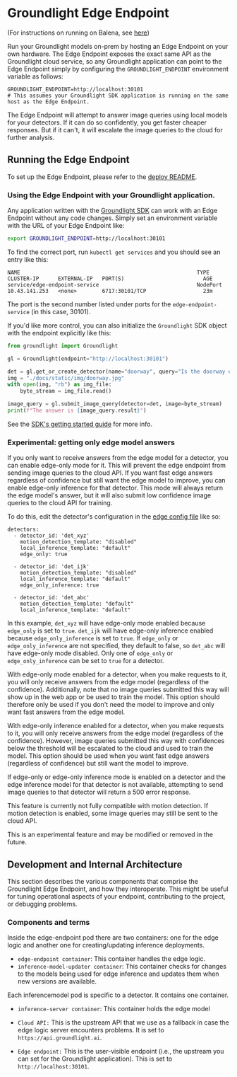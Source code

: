 # Groundlight Edge Endpoint

(For instructions on running on Balena, see [here](./deploy/balena-k3s/README.md))

Run your Groundlight models on-prem by hosting an Edge Endpoint on your own hardware.  The Edge Endpoint exposes the exact same API as the Groundlight cloud service, so any Groundlight application can point to the Edge Endpoint simply by configuring the `GROUNDLIGHT_ENDPOINT` environment variable as follows:

```
GROUNDLIGHT_ENDPOINT=http://localhost:30101
# This assumes your Groundlight SDK application is running on the same host as the Edge Endpoint.
```

The Edge Endpoint will attempt to answer image queries using local models for your detectors.  If it can do so confidently, you get faster cheaper responses.  But if it can't, it will escalate the image queries to the cloud for further analysis.

## Running the Edge Endpoint

To set up the Edge Endpoint, please refer to the [deploy README](deploy/README.md). 

### Using the Edge Endpoint with your Groundlight application.

Any application written with the [Groundlight SDK](https://pypi.org/project/groundlight/) can work with an Edge Endpoint without any code changes.  Simply set an environment variable with the URL of your Edge Endpoint like:

```bash
export GROUNDLIGHT_ENDPOINT=http://localhost:30101
```

To find the correct port, run `kubectl get services` and you should see an entry like this:
```
NAME                                                        TYPE       CLUSTER-IP      EXTERNAL-IP   PORT(S)                         AGE
service/edge-endpoint-service                               NodePort   10.43.141.253   <none>        6717:30101/TCP                  23m
```

The port is the second number listed under ports for the `edge-endpoint-service` (in this case, 30101).

If you'd like more control, you can also initialize the `Groundlight` SDK object with the endpoint explicitly like this:

```python
from groundlight import Groundlight

gl = Groundlight(endpoint="http://localhost:30101")

det = gl.get_or_create_detector(name="doorway", query="Is the doorway open?")
img = "./docs/static/img/doorway.jpg"  
with open(img, "rb") as img_file:
    byte_stream = img_file.read()

image_query = gl.submit_image_query(detector=det, image=byte_stream)
print(f"The answer is {image_query.result}")
```

See the [SDK's getting started guide](https://code.groundlight.ai/python-sdk/docs/getting-started) for more info.

### Experimental: getting only edge model answers
If you only want to receive answers from the edge model for a detector, you can enable edge-only mode for it. This will prevent the edge endpoint from sending image queries to the cloud API. If you want fast edge answers regardless of confidence but still want the edge model to improve, you can enable edge-only inference for that detector. This mode will always return the edge model's answer, but it will also submit low confidence image queries to the cloud API for training.

To do this, edit the detector's configuration in the [edge config file](./configs/edge-config.yaml) like so:
```
detectors:
  - detector_id: 'det_xyz'
    motion_detection_template: "disabled"
    local_inference_template: "default"
    edge_only: true

  - detector_id: 'det_ijk'
    motion_detection_template: "disabled"
    local_inference_template: "default"
    edge_only_inference: true

  - detector_id: 'det_abc'
    motion_detection_template: "default"
    local_inference_template: "default"
```
In this example, `det_xyz` will have edge-only mode enabled because `edge_only` is set to `true`. `det_ijk` will have edge-only inference enabled because `edge_only_inference` is set to `true`. If `edge_only` or `edge_only_inference` are not specified, they default to false, so `det_abc` will have edge-only mode disabled. Only one of `edge_only` or `edge_only_inference` can be set to `true` for a detector.

With edge-only mode enabled for a detector, when you make requests to it, you will only receive answers from the edge model (regardless of the confidence). Additionally, note that no image queries submitted this way will show up in the web app or be used to train the model. This option should therefore only be used if you don't need the model to improve and only want fast answers from the edge model.

With edge-only inference enabled for a detector, when you make requests to it, you will only receive answers from the edge model (regardless of the confidence). However, image queries submitted this way with confidences below the threshold will be escalated to the cloud and used to train the model. This option should be used when you want fast edge answers (regardless of confidence) but still want the model to improve.

If edge-only or edge-only inference mode is enabled on a detector and the edge inference model for that detector is not available, attempting to send image queries to that detector will return a 500 error response.

This feature is currently not fully compatible with motion detection. If motion detection is enabled, some image queries may still be sent to the cloud API.

This is an experimental feature and may be modified or removed in the future.

## Development and Internal Architecture

This section describes the various components that comprise the Groundlight Edge Endpoint, and how they interoperate.
This might be useful for tuning operational aspects of your endpoint, contributing to the project, or debugging problems.

### Components and terms

Inside the edge-endpoint pod there are two containers: one for the edge logic and another one for creating/updating inference deployments. 

* `edge-endpoint container`: This container handles the edge logic.
* `inference-model-updater container`: This container checks for changes to the models being used for edge inference and updates them when new versions are available.

Each inferencemodel pod is specific to a detector. It contains one container.

* `inference-server container`: This container holds the edge model 

* `Cloud API:` This is the upstream API that we use as a fallback in case the edge logic server encounters problems. It is set to `https://api.groundlight.ai`. 

* `Edge endpoint:` This is the user-visible endpoint (i.e., the upstream you can set for the Groundlight application). This is set to `http://localhost:30101`. 